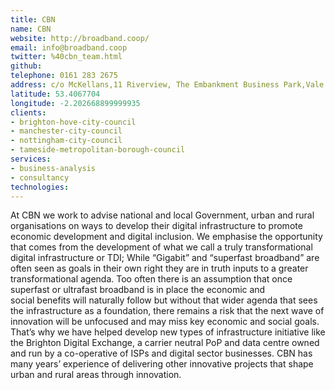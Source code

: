 ```yaml
---
title: CBN
name: CBN
website: http://broadband.coop/
email: info@broadband.coop
twitter: %40cbn_team.html
github: 
telephone: 0161 283 2675
address: c/o McKellans,11 Riverview, The Embankment Business Park,Vale Road, Heaton Mersey,Stockport,UK,SK4 3GN
latitude: 53.4067704
longitude: -2.202668899999935
clients:
- brighton-hove-city-council
- manchester-city-council
- nottingham-city-council
- tameside-metropolitan-borough-council
services:
- business-analysis
- consultancy
technologies:
---
```


At CBN we work to advise national and local Government, urban and rural organisations on ways to develop their digital infrastructure to promote economic development and digital inclusion.
We emphasise the opportunity that comes from the development of what we call a truly transformational digital infrastructure or TDI; While “Gigabit” and “superfast broadband” are often seen as goals in their own right they are in truth inputs to a greater transformational agenda.
Too often there is an assumption that once superfast or ultrafast broadband is in place the economic and social benefits will naturally follow but without that wider agenda that sees the infrastructure as a foundation, there remains a risk that the next wave of innovation will be unfocused and may miss key economic and social goals.
That’s why we have helped develop new types of infrastructure initiative like the Brighton Digital Exchange, a carrier neutral PoP and data centre owned and run by a co-operative of ISPs and digital sector businesses.
CBN has many years’ experience of delivering other innovative projects that shape urban and rural areas through innovation.